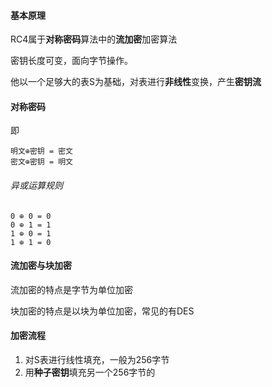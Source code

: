 #### 基本原理
RC4属于**对称密码**算法中的**流加密**加密算法

密钥长度可变，面向字节操作。

他以一个足够大的表S为基础，对表进行**非线性**变换，产生**密钥流**

#### 对称密码
即 
```text
明文⊕密钥 = 密文
密文⊕密钥 = 明文
```

###### 异或运算规则
```text
0 ⊕ 0 = 0
0 ⊕ 1 = 1
1 ⊕ 0 = 1
1 ⊕ 1 = 0
```

#### 流加密与块加密
流加密的特点是字节为单位加密

块加密的特点是以块为单位加密，常见的有DES

#### 加密流程
1. 对S表进行线性填充，一般为256字节
2. 用**种子密钥**填充另一个256字节的